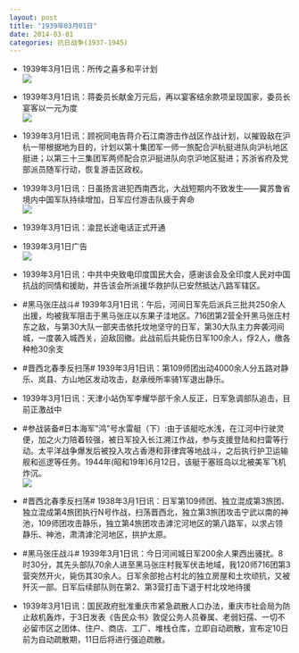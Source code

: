 ```yaml
---
layout: post
title: "1939年03月01日"
date: 2014-03-01
categories: 抗日战争(1937-1945)
---
```


<meta name="referrer" content="no-referrer" />

- 1939年3月1日讯：所传之喜多和平计划 <br/><img src="https://ww2.sinaimg.cn/large/aca367d8jw1ee0lvow1zcj20ob0wjwy1.jpg" />

- 1939年3月1日讯：蒋委员长献金万元后，再以宴客结余款项呈现国家，委员长宴客以一元为度 <br/><img src="https://ww1.sinaimg.cn/large/aca367d8jw1ee0llm7ht2j20bm0bd40u.jpg" />

- 1939年3月1日讯：顾祝同电告蒋介石江南游击作战区作战计划，以摧毁敌在沪杭一带根据地为目的，计划以第十集团军一师一旅配合沪杭挺进队向沪杭地区挺进；以第三十三集团军两师配合京沪挺进队向京沪地区挺进；苏浙省府及党部派员随军行动，恢复游击区政权。 

- 1939年3月1日讯：日虽扬言进犯西南西北，大战短期内不致发生——冀苏鲁省境内中国军队持续增加，日军应付游击队疲于奔命 <br/><img src="https://ww4.sinaimg.cn/large/aca367d8jw1ee0jvjbwcwj207k0ynwkb.jpg" />

- 1939年3月1日讯：渝昆长途电话正式开通 

- 1939年3月1日广告 <br/><img src="https://ww3.sinaimg.cn/large/aca367d8jw1ee0i4rkvcrj20ra0gyagp.jpg" />

- 1939年3月1日讯：中共中央致电印度国民大会，感谢该会及全印度人民对中国抗战的同情和援助，并告该会所派援华救护队已安然抵达八路军辖区。 

- #黑马张庄战斗# 1939年3月1日讯：午后，河间日军先后派兵三批共250余人出援，均被我军阻击于黑马张庄以东果子洼地区。716团第2营全歼黑马张庄村东之敌，与第30大队一部夹击依托坟地坚守的日军，第30大队主力奔袭河间城，一度袭入城西关，迫敌回撤。此战前后共毙伤日军100余人，俘2人，缴各种枪30余支 

- #晋西北春季反扫荡# 1939年3月1日讯：第109师团出动4000余人分五路对静乐、岚县、方山地区发动攻击，赵承绶所率骑1军退出静乐。 

- 1939年3月1日讯：天津小站伪军李耀华部千余人反正，日军急调部队追击，目前正激战中 

- #参战装备#日本海军"鸿"号水雷艇（下）:由于该艇吃水浅，在江河中行驶灵便，加之火力陪着较强，被日军投入长江溯江作战，参与支援登陆和扫雷等行动。太平洋战争爆发后被投入攻占香港和菲律宾等地战斗，之后执行护卫运输舰和巡逻等任务。1944年(昭和19年)6月12日，该艇于塞班岛以北被美军飞机炸沉。 <br/><img src="https://ww3.sinaimg.cn/large/aca367d8jw1ee00s06yv1j20ev0q9aeo.jpg" />

- #晋西北春季反扫荡# 1938年3月1日讯：日军第109师团、独立混成第3旅团、独立混成第4旅团执行N号作战，扫荡晋西北，独立第3旅团攻击宁武以南的神池，109师团攻击静乐，独立第4旅团攻击滹沱河地区的第八路军，以求占领静乐、神池，肃清滹沱河地区，拱护太原。 

- #黑马张庄战斗# 1939年3月1日讯：今日河间城日军200余人果西出骚扰。8时30分，其先头部队70余人进至黑马张庄村我军伏击地域，我120师716团第3营突然开火，毙伤其30余人。日军余部抢占村北的独立房屋和土坎顽抗，又被歼灭一部。日军后续部队则在第2、第3营打击下退于村北坟地待援 

- 1939年3月1日讯：国民政府批准重庆市紧急疏散人口办法，重庆市社会局为防止敌机轰炸，于3日发表《告民众书》敦促公务人员眷属、老弱妇孺、一切不必留市区之团体、住户、商店、工厂、堆栈仓库，立即自动疏散，宣布定10日前为自动疏散期，11日后将进行强迫疏散。 


